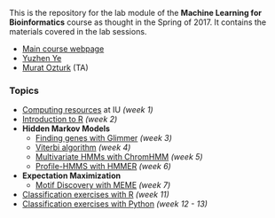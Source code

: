 This is the repository for the lab module of the **Machine Learning for Bioinformatics** course as thought in the Spring of 2017.
It contains the materials covered in the lab sessions.

  * [Main course webpage](http://homes.soic.indiana.edu/classes/spring2018/info/i529-yye/index.php)
  * [Yuzhen Ye](http://homes.soic.indiana.edu/yye/lab/index.php)
  * [Murat Ozturk](http://littleblack.fish) (TA)


### Topics

  * [Computing resources](computing/) at IU *(week 1)*
  * [Introduction to R](R-intro/) *(week 2)*
  * **Hidden Markov Models**
    * [Finding genes with Glimmer](Glimmer/) *(week 3)*
    * [Viterbi algorithm](viterbi/) *(week 4)*
    * [Multivariate HMMs with ChromHMM](ChromHMM/) *(week 5)*
    * [Profile-HMMS with HMMER](HMMER/) *(week 6)*
  * **Expectation Maximization**
    * [Motif Discovery with MEME](MEME/) *(week 7)*
  * [Classification exercises with R](R-MachineLearning/) *(week 11)*
  * [Classification exercises with Python](Python-MachineLearning/) *(week 12 - 13)*
